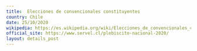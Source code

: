 ```yaml
---
title:  Elecciones de convencionales constituyentes
country: Chile
date: 25/10/2020
wikipedia: https://es.wikipedia.org/wiki/Elecciones_de_convencionales_constituyentes_de_Chile_de_2020
official_site: https://www.servel.cl/plebiscito-nacional-2020/
layout: details_post
---
```

